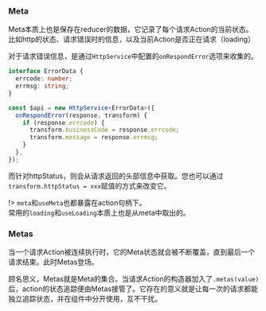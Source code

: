 ### Meta

Meta本质上也是保存在reducer的数据，它记录了每个请求Action的当前状态。比如http的状态、请求错误时的信息，以及当前Action是否正在请求（loading）

对于请求错误信息，是通过`HttpService`中配置的`onRespondError`选项来收集的。

```typescript
interface ErrorData {
  errcode: number;
  errmsg: string;
}

const $api = new HttpService<ErrorData>({
  onRespondError(response, transform) {
    if (response.errcode) {
      transform.businessCode = response.errcode;
      transform.message = response.errmsg;
    }
  },
});
```
而针对httpStatus，则会从请求返回的头部信息中获取。您也可以通过`transform.httpStatus = xxx`赋值的方式来改变它。

!> `meta`和`useMeta`也都暴露在action句柄下。<br>
常用的`loading`和`useLoading`本质上也是从meta中取出的。

### Metas
当一个请求Action被连续执行时，它的Meta状态就会被不断覆盖，直到最后一个请求结束。此时Metas登场。

顾名思义，Metas就是Meta的集合。当请求Action的构造器加入了`.metas(value)`后，action的状态追踪便由Metas接管了。它存在的意义就是让每一次的请求都能独立追踪状态，并在组件中分开使用，互不干扰。
